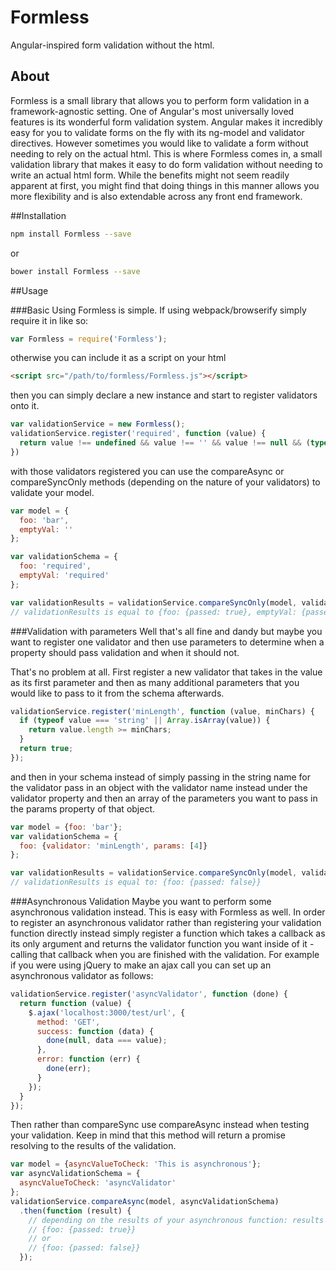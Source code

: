 # Formless
Angular-inspired form validation without the html.

## About
Formless is a small library that allows you to perform form validation in a framework-agnostic setting.  One of Angular's most universally loved features is its wonderful form validation system.  Angular makes it incredibly easy for you to validate forms on the fly with its ng-model and validator directives.  However sometimes you would like to validate a form without needing to rely on the actual html.  This is where Formless comes in, a small validation library that makes it easy to do form validation without needing to write an actual html form.  While the benefits might not seem readily apparent at first, you might find that doing things in this manner allows you more flexibility and is also extendable across any front end framework.   

##Installation
```sh
npm install Formless --save
```
or
```sh
bower install Formless --save
```

##Usage

###Basic
Using Formless is simple.  If using webpack/browserify simply require it in like so:
```js
var Formless = require('Formless');
```
otherwise you can include it as a script on your html
```html
<script src="/path/to/formless/Formless.js"></script>
```

then you can simply declare a new instance and start to register validators onto it.
```js
var validationService = new Formless();
validationService.register('required', function (value) {
  return value !== undefined && value !== '' && value !== null && (typeof value !== 'number' || !isNaN(value));
})
```

with those validators registered you can use the compareAsync or compareSyncOnly methods (depending on the nature of your validators) to validate your model.

```js
var model = {
  foo: 'bar', 
  emptyVal: ''
};

var validationSchema = {
  foo: 'required', 
  emptyVal: 'required'
};

var validationResults = validationService.compareSyncOnly(model, validationSchema);
// validationResults is equal to {foo: {passed: true}, emptyVal: {passed: false}}
```

###Validation with parameters
Well that's all fine and dandy but maybe you want to register one validator and then use parameters to determine when a property should pass validation and when it should not.

That's no problem at all.  First register a new validator that takes in the value as its first parameter and then as many additional parameters that you would like to pass to it from the schema afterwards.
```js
validationService.register('minLength', function (value, minChars) {
  if (typeof value === 'string' || Array.isArray(value)) {
    return value.length >= minChars;
  }
  return true;
});
```
and then in your schema instead of simply passing in the string name for the validator pass in an object with the validator name instead under the validator property and then an array of the parameters you want to pass in the params property of that object.
```js
var model = {foo: 'bar'};
var validationSchema = {
  foo: {validator: 'minLength', params: [4]}
};

var validationResults = validationService.compareSyncOnly(model, validationSchema);
// validationResults is equal to: {foo: {passed: false}}
```

###Asynchronous Validation
Maybe you want to perform some asynchronous validation instead. This is easy with Formless as well.  In order to register an asynchronous validator rather than registering your validation function directly instead simply register a function which takes a callback as its only argument and returns the validator function you want inside of it - calling that callback when you are finished with the validation.  For example if you were using jQuery to make an ajax call you can set up an asynchronous validator as follows:
```js
validationService.register('asyncValidator', function (done) {
  return function (value) {
    $.ajax('localhost:3000/test/url', {
      method: 'GET',
      success: function (data) {
        done(null, data === value);
      },
      error: function (err) {
        done(err);
      }
    });
  }
});
```
Then rather than compareSync use compareAsync instead when testing your validation.  Keep in mind that this method will return a promise resolving to the results of the validation.
```js
var model = {asyncValueToCheck: 'This is asynchronous'};
var asyncValidationSchema = {
  asyncValueToCheck: 'asyncValidator'
};
validationService.compareAsync(model, asyncValidationSchema)
  .then(function (result) {
    // depending on the results of your asynchronous function: results will either be 
    // {foo: {passed: true}} 
    // or
    // {foo: {passed: false}}
  });
```
